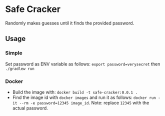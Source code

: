 # Safe Cracker
Randomly makes guesses until it finds the provided password.

## Usage
### Simple
Set password as ENV variable as follows: `export password=verysecret` then `./gradlew run`
### Docker
* Build the image with: `docker build -t safe-cracker:0.0.1 .`
* Find the image id with `docker images` and run it as follows: `docker run -it --rm -e password=12345 image_id`. Note: replace `12345` with the actual password.
